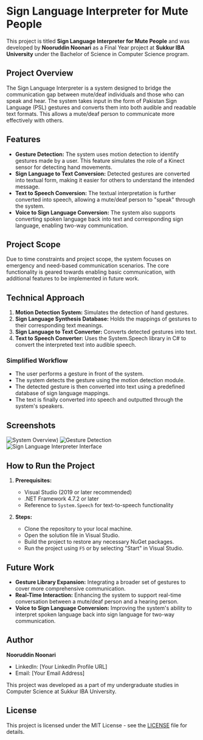# Sign Language Interpreter for Mute People

This project is titled **Sign Language Interpreter for Mute People** and was developed by **Nooruddin Noonari** as a Final Year project at **Sukkur IBA University** under the Bachelor of Science in Computer Science program.

## Project Overview

The Sign Language Interpreter is a system designed to bridge the communication gap between mute/deaf individuals and those who can speak and hear. The system takes input in the form of Pakistan Sign Language (PSL) gestures and converts them into both audible and readable text formats. This allows a mute/deaf person to communicate more effectively with others.

## Features

- **Gesture Detection:** The system uses motion detection to identify gestures made by a user. This feature simulates the role of a Kinect sensor for detecting hand movements.
- **Sign Language to Text Conversion:** Detected gestures are converted into textual form, making it easier for others to understand the intended message.
- **Text to Speech Conversion:** The textual interpretation is further converted into speech, allowing a mute/deaf person to "speak" through the system.
- **Voice to Sign Language Conversion:** The system also supports converting spoken language back into text and corresponding sign language, enabling two-way communication.

## Project Scope

Due to time constraints and project scope, the system focuses on emergency and need-based communication scenarios. The core functionality is geared towards enabling basic communication, with additional features to be implemented in future work.

## Technical Approach

1. **Motion Detection System:** Simulates the detection of hand gestures.
2. **Sign Language Synthesis Database:** Holds the mappings of gestures to their corresponding text meanings.
3. **Sign Language to Text Converter:** Converts detected gestures into text.
4. **Text to Speech Converter:** Uses the System.Speech library in C# to convert the interpreted text into audible speech.

### Simplified Workflow

- The user performs a gesture in front of the system.
- The system detects the gesture using the motion detection module.
- The detected gesture is then converted into text using a predefined database of sign language mappings.
- The text is finally converted into speech and outputted through the system's speakers.

## Screenshots



![System Overview](![image](https://github.com/user-attachments/assets/db0541ef-7e1a-49f7-a716-7ccc02f97f91)))
![Gesture Detection](./path-to-your-image2.png)
![Sign Language Interpreter Interface](./path-to-your-image3.png)

## How to Run the Project

1. **Prerequisites:**
   - Visual Studio (2019 or later recommended)
   - .NET Framework 4.7.2 or later
   - Reference to `System.Speech` for text-to-speech functionality

2. **Steps:**
   - Clone the repository to your local machine.
   - Open the solution file in Visual Studio.
   - Build the project to restore any necessary NuGet packages.
   - Run the project using `F5` or by selecting "Start" in Visual Studio.

## Future Work

- **Gesture Library Expansion:** Integrating a broader set of gestures to cover more comprehensive communication.
- **Real-Time Interaction:** Enhancing the system to support real-time conversation between a mute/deaf person and a hearing person.
- **Voice to Sign Language Conversion:** Improving the system's ability to interpret spoken language back into sign language for two-way communication.

## Author

**Nooruddin Noonari**

- LinkedIn: [Your LinkedIn Profile URL]
- Email: [Your Email Address]

This project was developed as a part of my undergraduate studies in Computer Science at Sukkur IBA University.

## License

This project is licensed under the MIT License - see the [LICENSE](LICENSE) file for details.

